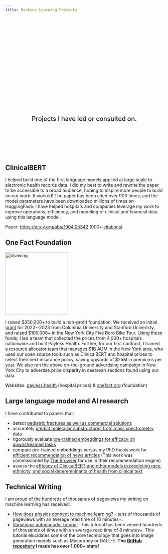 ```yaml
---
title: Machine Learning Projects
---
```


<style>

.hero {
  display: flex;
  flex-direction: column;
  align-items: center;
  font-family: var(--sans-serif);
  margin: 4rem 0 8rem;
  text-wrap: balance;
  text-align: center;
}

.hero h1 {
  margin: 2rem 0;
  max-width: none;
  font-size: 14vw;
  font-weight: 900;
  line-height: 1;
  background: linear-gradient(30deg, var(--theme-foreground-focus), currentColor);
  -webkit-background-clip: text;
  -webkit-text-fill-color: transparent;
  background-clip: text;
}

.hero h2 {
  margin: 0;
  max-width: 34em;
  font-size: 20px;
  font-style: initial;
  font-weight: 500;
  line-height: 1.5;
  color: var(--theme-foreground-muted);
}

@media (min-width: 640px) {
  .hero h1 {
    font-size: 90px;
  }
}

</style>

<div class="hero">
  <h1>Machine Learning</h1>
  <h2>Projects I have led or consulted on.</h2>
  <!-- <a href="https://saunalist.org">saunalist.org has global sauna listings too!<span style="display: inline-block; margin-left: 0.25rem;">↗︎</span></a> -->
</div>

## ClinicalBERT

I helped build one of the first language models applied at large scale to electronic health records data. I did my best to write and rewrite the paper to be accessible to a broad audience, hoping to inspire more people to build on our work. It worked! The paper has been cited over 900 times, and the model parameters have been downloaded millions of times on HuggingFace. I have helped hospitals and companies leverage my work to improve operations, efficiency, and modeling of clinical and financial data using this language model.

Paper: https://arxiv.org/abs/1904.05342 (900+ [citations](https://scholar.google.com/scholar?cites=6197423495043069247&as_sdt=5,33&sciodt=0,33&hl=en))

## One Fact Foundation

<img src="images/payless.health-linknyc-campaign.jpg" alt="drawing" style="width:200px;"/>

I raised $350,000+ to build a non-profit foundation. We received an initial [grant](https://brown.columbia.edu/22-23-magic/) for 2022--2023 from Columbia University and Stanford Univeristy, and raised $100,000+ in the New York City Five Boro Bike Tour. Using these funds, I led a team that collected the prices from 4,000+ hospitals nationwide and built Payless Health. Further, for our first contract, I trained a resource allocator team that manages $1B AUM in the New York area, who used our open source tools such as ClinicalBERT and hospital prices to select their next insurance policy, saving upwards of $25M in premiums per year. We also ran the above on-the-ground advertising campaign in New York City to advertise price disparity in cesarean sections found using our data.

Websites: [payless.health](https://www.payless.health/) (hospital prices) & [onefact.org](https://www.onefact.org/) (foundation)

## Large language model and AI research

I have contributed to papers that:

* detect [pediatric fractures as well as commercial solutions](https://link.springer.com/article/10.1007/s00247-023-05754-y)
* accurately [predict molecular substructures from mass spectrometry data](https://f1000research.com/articles/10-403)
* rigorously evaluate [pre-trained embeddings for efficacy on downstreamed tasks](https://arxiv.org/abs/2009.07368)
* compare pre-trained embeddings versus my PhD thesis work for [efficient recommendation of news articles](https://ceur-ws.org/Vol-2682/short2.pdf) (This work was commissioned by [The Browser](https://thebrowser.com/) for use in their recommendation engine)
* assess the [efficacy of ClinicalBERT and other models in predicting race, ethnicity, and social deteremninants of health from clinical text](https://www.ncbi.nlm.nih.gov/pmc/articles/PMC10785932/)

## Technical Writing

I am proud of the hundreds of thousands of pageviews my writing on machine learning has received:

* [How does physics connect to machine learning?](https://jaan.io/how-does-physics-connect-machine-learning/) - tens of thousands of pageviews with an average read time of 10 minutes+.
* [Variational autoencoder tutorial](https://jaan.io/what-is-variational-autoencoder-vae-tutorial/) - this tutorial has been viewed hundreds of thousands of times with an average read time of 8 minutes+. This tutorial elucidates some of the core technology that goes into image generation models such as Midjourney or DALL-E. **The [GitHub repository](https://github.com/jaanli/variational-autoencoder) I made has over 1,000+ stars!**